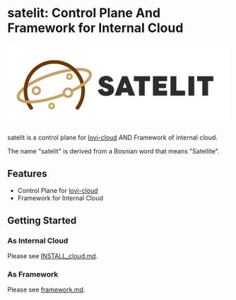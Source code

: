 # satelit: Control Plane And Framework for Internal Cloud

![logo](./docs/image/satelit_logo.png)

satelit is a control plane for [lovi-cloud](https://github.com/lovi-cloud) AND Framework of internal cloud.

The name "satelit" is derived from a Bosnian word that means "Satellite".

## Features

- Control Plane for [lovi-cloud](https://github.com/lovi-cloud)
- Framework for Internal Cloud

## Getting Started

### As Internal Cloud

Please see [INSTALL_cloud.md](https://github.com/lovi-cloud/docs/INSTALL_cloud.md).

### As Framework

Please see [framework.md](https://github.com/lovi-cloud/docs/framework.md).